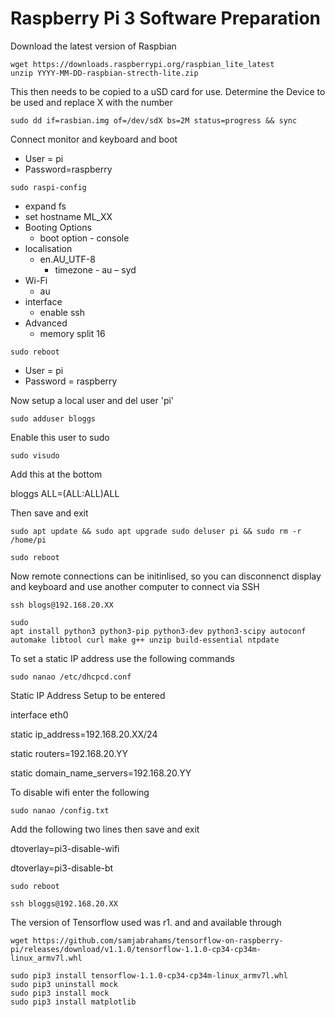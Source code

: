 # Raspberry Pi 3 Software Preparation

Download the latest version of Raspbian

```shell
wget https://downloads.raspberrypi.org/raspbian_lite_latest
unzip YYYY-MM-DD-raspbian-strecth-lite.zip
```

This then needs to be copied to a uSD card for use.  Determine the Device to be used and replace X with the number

```shell
sudo dd if=rasbian.img of=/dev/sdX bs=2M status=progress && sync
```

Connect monitor and keyboard and boot

* User = pi 
* Password=raspberry 

```shell
sudo raspi-config
``` 
* expand fs
*	set hostname ML_XX
* Booting Options
  *	boot option - console
* localisation
  * en.AU_UTF-8
	*	timezone - au – syd
* Wi-Fi
  * au
* interface
	*	enable ssh
* Advanced
	*	memory split 16

```shell
sudo reboot
```

* User = pi 
* Password = raspberry 

Now setup a local user and del user 'pi'

```shell
sudo adduser bloggs
```
Enable this user to sudo

```shell
sudo visudo
```
Add this at the bottom

bloggs	ALL=(ALL:ALL)ALL

Then save and exit

```shell
sudo apt update && sudo apt upgrade sudo deluser pi && sudo rm -r /home/pi
```
```shell
sudo reboot
```
Now remote connections can be initinlised, so you can disconnenct display and keyboard and use another computer to connect via SSH

```shell
ssh blogs@192.168.20.XX 
```

```shell
sudo
apt install python3 python3-pip python3-dev python3-scipy autoconf automake libtool curl make g++ unzip build-essential ntpdate
```

To set a static IP address use the following commands

```shell
sudo nanao /etc/dhcpcd.conf
```
Static IP Address Setup to be entered

interface eth0

static ip_address=192.168.20.XX/24 

static routers=192.168.20.YY

static domain_name_servers=192.168.20.YY

To disable wifi enter the following

```shell
sudo nanao /config.txt
```
Add the following two lines then save and exit

dtoverlay=pi3-disable-wifi

dtoverlay=pi3-disable-bt

```shell
sudo reboot
```


```shell
ssh bloggs@192.168.20.XX
```

The version of Tensorflow used was r1. and and available through 

```shell
wget https://github.com/samjabrahams/tensorflow-on-raspberry-pi/releases/download/v1.1.0/tensorflow-1.1.0-cp34-cp34m-linux_armv7l.whl
```

```shell
sudo pip3 install tensorflow-1.1.0-cp34-cp34m-linux_armv7l.whl
sudo pip3 uninstall mock
sudo pip3 install mock
sudo pip3 install matplotlib
```
